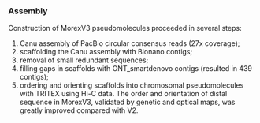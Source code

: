 ### Assembly

Construction of MorexV3 pseudomolecules proceeded in several steps: 
1) Canu assembly of PacBio circular consensus reads (27x coverage);
2) scaffolding the Canu assembly with Bionano contigs;
3) removal of small redundant sequences;
4) filling gaps in scaffolds with ONT_smartdenovo contigs (resulted in 439 contigs); 
5) ordering and orienting scaffolds into chromosomal pseudomolecules with TRITEX using Hi-C data. 
The order and orientation of distal sequence in MorexV3, validated by genetic and optical maps, 
was greatly improved compared with V2.

